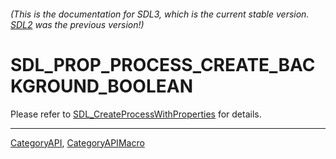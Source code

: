 ###### (This is the documentation for SDL3, which is the current stable version. [SDL2](https://wiki.libsdl.org/SDL2/) was the previous version!)
# SDL_PROP_PROCESS_CREATE_BACKGROUND_BOOLEAN

Please refer to [SDL_CreateProcessWithProperties](SDL_CreateProcessWithProperties) for details.

----
[CategoryAPI](CategoryAPI), [CategoryAPIMacro](CategoryAPIMacro)

